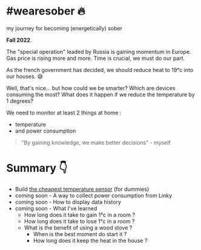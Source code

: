 # #wearesober 🔥

my journey for becoming (energetically) sober

**Fall 2022**.

The "special operation" leaded by Russia is gaining momentum in Europe.
Gas price is rising more and more.
Time is crucial, we must do our part.

As the french government has decided, we should reduce heat to 19°c into our houses. 😅

Well, that's nice… but how could we be smarter? Which are devices consuming the most? What does it happen if we reduce the temperature by 1 degrees?

We need to monitor at least 2 things at home :

- temperature
- and power consumption

> "By gaining knowledge, we make better decisions" - myself

# Summary 👇

- Build [the cheapest temperature sensor](cheapest-temperature-sensor.md) (for dummies)
- coming soon - A way to collect power consumption from Linky
- coming soon - How to display data history
- coming soon - What I've learned
  - How long does it take to gain 1°c in a room ?
  - How long does it take to lose 1°c in a room ?
  - What is the benefit of using a wood stove ?
    - When is the best moment do start it ?
    - How long does it keep the heat in the house ?
